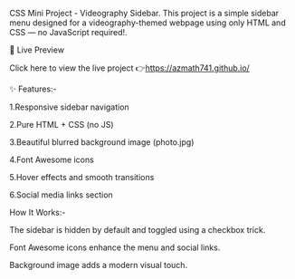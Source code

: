 CSS Mini Project - Videography Sidebar.
This project is a simple sidebar menu designed for a videography-themed webpage using only HTML and CSS — no JavaScript required!.


🔗 Live Preview

 Click here to view the live project
👉https://azmath741.github.io/



✨ Features:-


1.Responsive sidebar navigation

2.Pure HTML + CSS (no JS)

3.Beautiful blurred background image (photo.jpg)

4.Font Awesome icons

5.Hover effects and smooth transitions

6.Social media links section

How It Works:-


The sidebar is hidden by default and toggled using a checkbox trick.

Font Awesome icons enhance the menu and social links.

Background image adds a modern visual touch.
